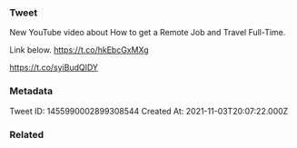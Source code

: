 ### Tweet
New YouTube video about How to get a Remote Job and Travel Full-Time.

Link below. https://t.co/hkEbcGxMXg

https://t.co/syiBudQIDY

### Metadata
Tweet ID: 1455990002899308544
Created At: 2021-11-03T20:07:22.000Z

### Related

